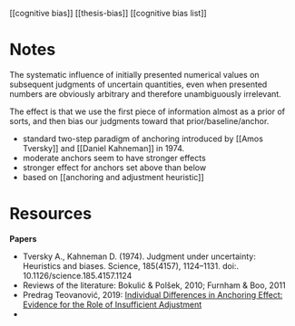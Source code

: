 [[cognitive bias]]
[[thesis-bias]]
[[cognitive bias list]]

# Notes
The systematic influence of initially presented numerical values on subsequent judgments of uncertain quantities, even when presented numbers are obviously arbitrary and therefore unambiguously irrelevant.

The effect is that we use the first piece of information almost as a prior of sorts, and then bias our judgments toward that prior/baseline/anchor.

- standard two-step paradigm of anchoring introduced by [[Amos Tversky]] and [[Daniel Kahneman]] in 1974.
- moderate anchors seem to have stronger effects
- stronger effect for anchors set above than below
- based on [[anchoring and adjustment heuristic]]


# Resources
**Papers**
- Tversky A., Kahneman D. (1974). Judgment under uncertainty: Heuristics and biases. Science, 185(4157), 1124–1131. doi:. 10.1126/science.185.4157.1124
- Reviews of the literature: Bokulić & Polšek, 2010; Furnham & Boo, 2011
- Predrag Teovanović, 2019: [Individual Differences in Anchoring Effect: Evidence for the Role of Insufficient Adjustment](https://www.ncbi.nlm.nih.gov/pmc/articles/PMC6396698/#:~:text=According%20to%20Tversky%20and%20Kahneman,the%20satisfactory%20answer%20is%20reached.)
- 